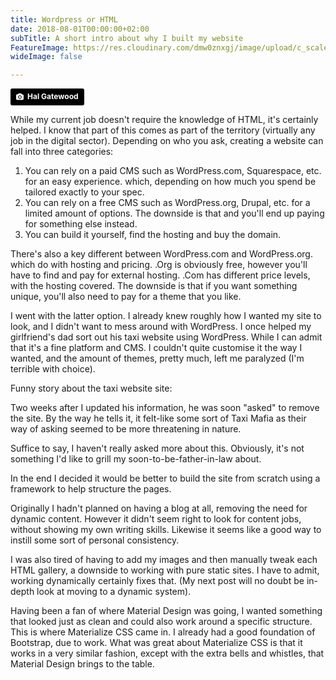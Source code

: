 ```yaml
---
title: Wordpress or HTML
date: 2018-08-01T00:00:00+02:00
subTitle: A short intro about why I built my website
FeatureImage: https://res.cloudinary.com/dmw0znxgj/image/upload/c_scale,w_1000/v1541436045/html_boxes.jpg
wideImage: false

---
```

<a style="background-color:black;color:white;text-decoration:none;padding:4px 6px;font-family:-apple-system, BlinkMacSystemFont, &quot;San Francisco&quot;, &quot;Helvetica Neue&quot;, Helvetica, Ubuntu, Roboto, Noto, &quot;Segoe UI&quot;, Arial, sans-serif;font-size:12px;font-weight:bold;line-height:1.2;display:inline-block;border-radius:3px" href="https://unsplash.com/@halgatewood?utm_medium=referral&amp;utm_campaign=photographer-credit&amp;utm_content=creditBadge" target="_blank" rel="noopener noreferrer" title="Download free do whatever you want high-resolution photos from Hal Gatewood"><span style="display:inline-block;padding:2px 3px"><svg xmlns="http://www.w3.org/2000/svg" style="height:12px;width:auto;position:relative;vertical-align:middle;top:-1px;fill:white" viewBox="0 0 32 32"><title>unsplash-logo</title><path d="M20.8 18.1c0 2.7-2.2 4.8-4.8 4.8s-4.8-2.1-4.8-4.8c0-2.7 2.2-4.8 4.8-4.8 2.7.1 4.8 2.2 4.8 4.8zm11.2-7.4v14.9c0 2.3-1.9 4.3-4.3 4.3h-23.4c-2.4 0-4.3-1.9-4.3-4.3v-15c0-2.3 1.9-4.3 4.3-4.3h3.7l.8-2.3c.4-1.1 1.7-2 2.9-2h8.6c1.2 0 2.5.9 2.9 2l.8 2.4h3.7c2.4 0 4.3 1.9 4.3 4.3zm-8.6 7.5c0-4.1-3.3-7.5-7.5-7.5-4.1 0-7.5 3.4-7.5 7.5s3.3 7.5 7.5 7.5c4.2-.1 7.5-3.4 7.5-7.5z"></path></svg></span><span style="display:inline-block;padding:2px 3px">Hal Gatewood</span></a>

While my current job doesn't require the knowledge of HTML,  it's certainly helped. I know that part of this comes as part of the  territory (virtually any job in the digital sector). Depending on who  you ask, creating a website can fall into three categories:
<div class="card-panel grey lighten-4">
<ol>
<li>You can rely on a paid CMS such as WordPress.com, Squarespace, etc.  for an easy experience. which, depending on how much you spend be tailored exactly to your spec.</li>
<li>You can rely on a free CMS such as WordPress.org, Drupal, etc. for a limited amount of options. The downside is that and you'll end up paying for something else instead.</li>
<li>You can build it yourself, find the hosting and buy the domain.</li>
</ol>

<p>There's also a key different between WordPress.com and WordPress.org. which do with hosting and pricing. .Org is obviously free, however you'll have to find and pay for external hosting. .Com has different price levels, with the hosting covered. The downside is that if you want something unique, you'll also need to pay for a theme that you like.</p>
</div>
I went with the latter option.
I already knew roughly how I wanted my site to look, and I didn't want to mess around with WordPress.
I once  helped my girlfriend's dad sort out his taxi website using WordPress. While I can admit that it's a fine platform and CMS. I couldn't quite customise it the way I wanted, and the amount of themes, pretty much, left me  paralyzed (I'm terrible with choice).   

Funny story about the taxi website site:
<div class="card-panel grey lighten-4">
<p>Two weeks after I updated his information, he was soon "asked" to remove the site. By the way he tells it, it felt-like some sort of Taxi Mafia as their way of asking seemed to be more threatening in nature.</p>
<p>Suffice to say, I haven't really asked more about this. Obviously, it's not something I'd like to grill my soon-to-be-father-in-law about.</p>
</div>

In the end I decided it would be better to build the site from  scratch using a framework to help structure the pages.

 Originally I hadn't planned on having a blog at all, removing the need for dynamic content.  However it didn't seem right to look for content jobs, without showing  my own writing skills. Likewise it seems like a good way to instill some sort of personal consistency.

I was also tired of  having to add my images and then manually tweak each HTML gallery, a downside to working with pure static sites. I have to admit, working dynamically certainly fixes that. (My next post will no doubt be in-depth look at moving to a dynamic system).

Having been a fan of where Material Design was going, I wanted  something that looked just as clean and could also work around a  specific structure. This is where Materialize CSS came in. I already had a good foundation of Bootstrap, due to work. What was great about Materialize CSS is that it works in a very similar fashion, except with the extra bells and whistles, that Material Design brings to the table.